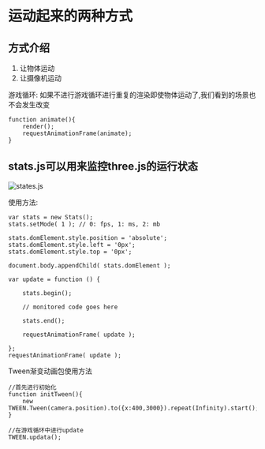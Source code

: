 # 运动起来的两种方式
## 方式介绍
1. 让物体运动
2. 让摄像机运动

游戏循环:
如果不进行游戏循环进行重复的渲染即使物体运动了,我们看到的场景也不会发生改变
```
function animate(){
    render();
    requestAnimationFrame(animate);
}
```

## stats.js可以用来监控three.js的运行状态 
![states.js](http://ouewomi2z.bkt.clouddn.com/17-8-14/97677042.jpg)

使用方法:
```
var stats = new Stats();
stats.setMode( 1 ); // 0: fps, 1: ms, 2: mb

stats.domElement.style.position = 'absolute';
stats.domElement.style.left = '0px';
stats.domElement.style.top = '0px';

document.body.appendChild( stats.domElement );

var update = function () {

    stats.begin();

    // monitored code goes here

    stats.end();

    requestAnimationFrame( update );

};
requestAnimationFrame( update );

```

Tween渐变动画包使用方法
```
//首先进行初始化
function initTween(){
    new TWEEN.Tween(camera.position).to({x:400,3000}).repeat(Infinity).start();
}

//在游戏循环中进行update
TWEEN.updata();
```
